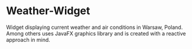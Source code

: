 # Weather-Widget
Widget displaying current weather and air conditions in Warsaw, Poland. Among others uses JavaFX graphics library and is created with a reactive approach in mind.
